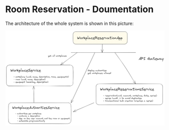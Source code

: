# Room Reservation - Doumentation

The architecture of the whole system is shown in this picture:

![architecture.png](images%2Farchitecture.png)